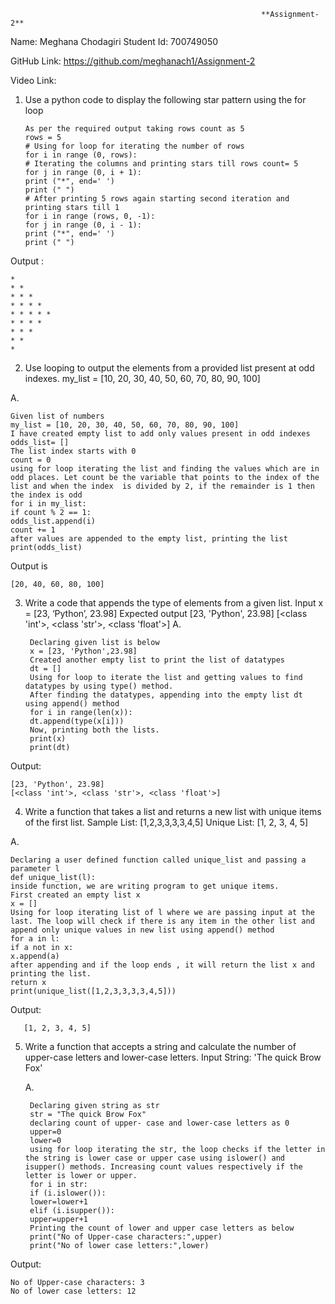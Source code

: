                                                             **Assignment-2**
    
Name: Meghana Chodagiri
Student Id: 700749050


GitHub Link: https://github.com/meghanach1/Assignment-2

Video Link:

  1.	Use a python code to display the following star pattern using the for loop


            As per the required output taking rows count as 5
            rows = 5
            # Using for loop for iterating the number of rows
            for i in range (0, rows):
            # Iterating the columns and printing stars till rows count= 5
            for j in range (0, i + 1):
            print ("*", end=' ')
            print (" ")
            # After printing 5 rows again starting second iteration and printing stars till 1
            for i in range (rows, 0, -1):
            for j in range (0, i - 1):
            print ("*", end=' ')
            print (" ")
 

 Output :
 
    *
    * *
    * * *
    * * * *
    * * * * *
    * * * *
    * * *
    * *
    *

2. Use looping to output the elements from a provided list present at odd indexes.
my_list = [10, 20, 30, 40, 50, 60, 70, 80, 90, 100]


A.

    Given list of numbers
    my_list = [10, 20, 30, 40, 50, 60, 70, 80, 90, 100]
    I have created empty list to add only values present in odd indexes
    odds_list= []
    The list index starts with 0
    count = 0
    using for loop iterating the list and finding the values which are in odd places. Let count be the variable that points to the index of the list and when the index  is divided by 2, if the remainder is 1 then the index is odd
    for i in my_list:
    if count % 2 == 1:
    odds_list.append(i)
    count += 1
    after values are appended to the empty list, printing the list
    print(odds_list)

Output is 

    [20, 40, 60, 80, 100]

3. Write a code that appends the type of elements from a given list.
Input
x = [23, ‘Python’, 23.98]
Expected output
[23, 'Python', 23.98]
[<class 'int'>, <class 'str'>, <class 'float'>]
A.

        Declaring given list is below
        x = [23, 'Python',23.98]
        Created another empty list to print the list of datatypes
        dt = []
        Using for loop to iterate the list and getting values to find datatypes by using type() method.
        After finding the datatypes, appending into the empty list dt using append() method
        for i in range(len(x)):
        dt.append(type(x[i]))
        Now, printing both the lists.
        print(x)
        print(dt)


Output:
    
    [23, 'Python', 23.98]
    [<class 'int'>, <class 'str'>, <class 'float'>]

4. Write a function that takes a list and returns a new list with unique items of the first list.
Sample List: [1,2,3,3,3,3,4,5]
Unique List: [1, 2, 3, 4, 5]

A.

    Declaring a user defined function called unique_list and passing a parameter l
    def unique_list(l):
    inside function, we are writing program to get unique items.
    First created an empty list x
    x = []
    Using for loop iterating list of l where we are passing input at the last. The loop will check if there is any item in the other list and append only unique values in new list using append() method
    for a in l:
    if a not in x:
    x.append(a)
    after appending and if the loop ends , it will return the list x and printing the list.
    return x
    print(unique_list([1,2,3,3,3,3,4,5]))


Output:
       
       [1, 2, 3, 4, 5]

5. Write a function that accepts a string and calculate the number of upper-case letters and lower-case
letters.
Input String: 'The quick Brow Fox'

    A.
    
        Declaring given string as str
        str = "The quick Brow Fox"
        declaring count of upper- case and lower-case letters as 0
        upper=0
        lower=0
        using for loop iterating the str, the loop checks if the letter in the string is lower case or upper case using islower() and isupper() methods. Increasing count values respectively if the letter is lower or upper.
        for i in str:
        if (i.islower()):
        lower=lower+1
        elif (i.isupper()):
        upper=upper+1
        Printing the count of lower and upper case letters as below
        print("No of Upper-case characters:",upper)
        print("No of lower case letters:",lower)

 
Output:

    No of Upper-case characters: 3
    No of lower case letters: 12

